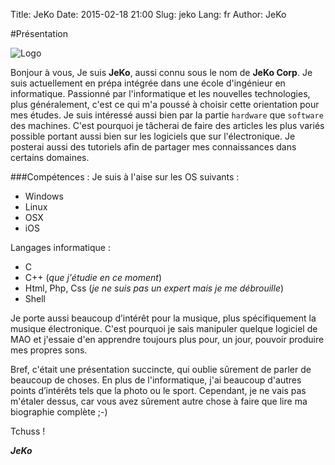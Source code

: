 Title: JeKo
Date: 2015-02-18 21:00
Slug: jeko
Lang: fr
Author: JeKo

#Présentation

![Logo](/images/appico.png)

Bonjour à vous,
Je suis **JeKo**, aussi connu sous le nom de **JeKo Corp**. Je suis actuellement en prépa intégrée dans une école d'ingénieur en informatique. Passionné par l'informatique et les nouvelles technologies, plus généralement, c'est ce qui m'a poussé à choisir cette orientation pour mes études.
Je suis intéressé aussi bien par la partie `hardware` que `software` des machines.
C'est pourquoi je tâcherai de faire des articles les plus variés possible portant aussi bien sur les logiciels que sur l'électronique. Je posterai aussi des tutoriels afin de partager mes connaissances dans certains domaines.

###Compétences :
Je suis à l'aise sur les OS suivants : 

- Windows
- Linux
- OSX
- iOS

Langages informatique :

- C
- C++  (*que j'étudie en ce moment*)
- Html, Php, Css (*je ne suis pas un expert mais je me débrouille*)
- Shell

Je porte aussi beaucoup d’intérêt pour la musique, plus spécifiquement la musique électronique. C'est pourquoi je sais manipuler quelque logiciel de MAO et j'essaie d'en apprendre toujours plus pour, un jour, pouvoir produire mes propres sons.

Bref, c'était une présentation succincte, qui oublie sûrement de parler de beaucoup de choses. En plus de l'informatique, j'ai beaucoup d'autres points d’intérêts tels que la photo ou le sport. Cependant, je ne vais pas m'étaler dessus, car vous avez sûrement autre chose à faire que lire ma biographie complète ;-)

Tchuss !

***JeKo***
